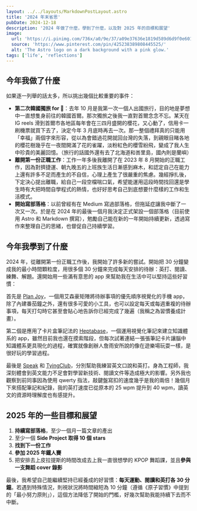 ```yaml
---
layout: ../../layouts/MarkdownPostLayout.astro
title: '2024 年末省思'
pubDate: 2024-12-18
description: '2024 年做了什麼，學到了什麼，以及對 2025 年的目標和展望'
image:
  url: 'https://i.pinimg.com/736x/a0/9e/37/a09e37636e1819d589d6d9f0e60174ea.jpg'
  source: 'https://www.pinterest.com/pin/425238389808445525/'
  alt: 'The Astro logo on a dark background with a pink glow.'
tags: ['life', 'reflections']
---
```

## 今年我做了什麼
如果逐一列舉的話太多，所以挑出幾個比較重要的事件：
- **第二次韓國獨旅 for 🌸**：去年 10 月是我第一次一個人出國旅行，目的地是夢想中一直想隻身前往的韓國首爾。那次獨旅之後我一直對首爾念念不忘。某天在 IG reels 滑到首爾市各地區每年會在三四月盛開的櫻花，又心動了，信用卡一刷機票就買下去了，決定今年 3 月底時再去一次。那一整個禮拜真的只能用「幸福」兩個字來形容，從以為會錯過花開就回台灣的失落，到親眼目睹各地的櫻花樹幾乎在一夜間開滿了花的雀躍，淡粉紅色的櫻雪紛飛，變成了我人生中珍貴的美麗回憶。（旅行的話國外還有去了北海道和峇里島，國內則是蘭嶼）
- **離開第一份正職工作**：工作一年多後我離開了在 2023 年 8 月開始的正職工作，因為對擠捷運、朝九晚五的上班族生活日漸感到麻木，和認定自己在能力上還有許多不足而產生的不自信，心理上產生了很嚴重的焦慮。幾經掙扎後，下定決心提出離職，給自己一段空檔喘口氣，希望能運用這段時間找回還是學生時有大把時間自學程式的熱情，也好好思考自己到底想要什麼樣的工作和生活模式。
- **開始寫部落格**：以前曾經有在 Medium 寫過部落格，但拖延症讓我中斷了一次又一次。於是在 2024 年的最後一個月我決定正式架設一個部落格（目前使用 Astro 和 Markdown 撰寫），勉勵自己能在新的一年開始持續更新，透過寫作來整理自己的思緒，也督促自己持續學習。

## 今年我學到了什麼
2024 年，從離開第一份正職工作後，我開始了許多新的嘗試。開始把 30 分鐘變成我的最小時間顆粒度，用很多個 30 分鐘來完成每天安排的待辦：英打、閱讀、練舞、解題。還開始用一些滿有意思的 app 來幫助我在生活中可以堅持這些好習慣：

首先是 [Plan Joy](https://apps.apple.com/tw/app/plan-joy-%E6%99%82%E9%96%93%E7%AE%A1%E7%90%86-%E5%AD%B8%E7%BF%92%E6%89%93%E5%8D%A1-%E5%B7%A5%E4%BD%9C%E8%A8%88%E5%8A%83%E6%B8%85%E5%96%AE/id6738637439)，一個用艾森豪矩陣將待辦事項的優先順序視覺化的手機 app，除了內建番茄鐘之外，還有很多可愛的小工具，也可以設定每天或每週重複的待辦事項，每天打勾時它甚至會貼心地告訴你已經完成了幾遍（我稱之為習慣養成計畫）。

第二個是應用了卡片盒筆記法的 [Heptabase](https://www.heptabase.com/)，一個運用視覺化筆記來建立知識體系的 app，雖然目前我也還在摸索階段，但每次試著連結一張張筆記卡片讓腦中知識體系更具現化的過程，確實就像創辦人詹雨安所說的像在遊樂場玩耍一樣，是很好玩的學習過程。

最後是 [Speak](https://www.speak.com/) 和 [TyingClub](https://www.edclub.com/typingclub/courses)，分別幫助我練習英文口說和英打。身為工程師，我深刻體會到英文能力不足會對學習新技術、閱讀文件等造成極大的影響。另外我也觀察到前同事因為使用 qwerty 指法，敲鍵盤寫扣的速度幾乎是我的兩倍！幾個月下來搭配筆記和紀錄，我的英打速度已從原本的 25 wpm 提升到 40 wpm，讀英文的資源時理解度也有感提升。

## 2025 年的一些目標和展望
1. **持續寫部落格**，至少一個月一篇文章的產出
2. 至少一個 **Side Project 取得 10 個 stars**
3. **找到下一份工作**
4. **參加 2025 年鐵人賽**
5. 把安排去上皮拉提斯的時間改成去上我一直很想學的 KPOP 舞蹈課，並且**參與一支舞蹈 cover 錄影**

最後，我希望自己能繼續堅持已經養成的好習慣：**每天運動、閱讀和英打各 30 分鐘**。若遇到特殊情況，則視狀況將時間縮短為 10 分鐘（遵循《原子習慣》中提到的「最小努力原則」），這個方法降低了開始的門檻，好幾次幫助我能持續下去而不中斷。

